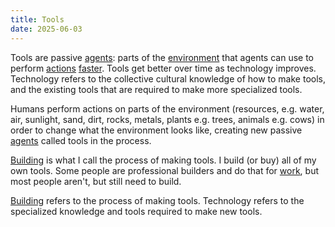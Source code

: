```yaml
---
title: Tools
date: 2025-06-03
---
```

Tools are passive [agents](/agent): parts of the [environment](/environment) that agents can use to perform [actions](/action) [faster](/time). Tools get better over time as technology improves. Technology refers to the collective cultural knowledge of how to make tools, and the existing tools that are required to make more specialized tools.

Humans perform actions on parts of the environment (resources, e.g. water, air, sunlight, sand, dirt, rocks, metals, plants e.g. trees, animals e.g. cows) in order to change what the environment looks like, creating new passive [agents](/agent) called tools in the process.

[Building](building.md) is what I call the process of making tools. I build (or buy) all of my own tools. Some people are professional builders and do that for [work](/working), but most people aren't, but still need to build.

[Building](building.md) refers to the process of making tools. Technology refers to the specialized knowledge and tools required to make new tools.

